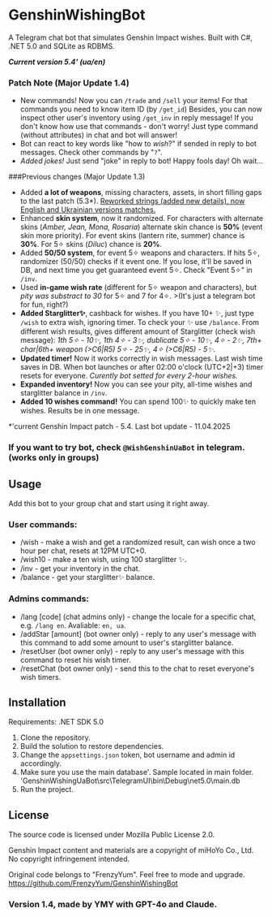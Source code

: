 # GenshinWishingBot

A Telegram chat bot that simulates Genshin Impact wishes. Built with C#, .NET 5.0 and SQLite as RDBMS.

***Current version 5.4' (ua/en)***

### Patch Note (Major Update 1.4)
- New commands! Now you can `/trade` and `/sell` your items! For that commands you need to know item ID (by `/get_id`) Besides, you can now inspect other user's inventory using `/get_inv` in reply message! If you don't know how use that commands - don't worry! Just type command (without attributes) in chat and bot will answer!
- Bot can react to key words like "how to *wish*?" if sended in reply to bot messages. Check other commands by "`?`".
- *Added jokes!* Just send "joke" in reply to bot! Happy fools day! Oh wait...

###Previous changes (Major Update 1.3)
- Added **a lot of weapons**, missing characters, assets, in short filling gaps to the last patch (5.3*). <ins>Reworked strings (added new details), now English and Ukrainian versions matches.</ins>
- Enhanced **skin system**, now it randomized. For characters with alternate skins (*Amber, Jean, Mona, Rosaria*) alternate skin chance is **50%** (event skin more priority). For event skins (lantern rite, summer) chance is **30%**. For 5✧ skins (*Diluc*) chance is **20%**.
- Added **50/50 system**, for event 5✧ weapons and characters. If hits 5✧, randomizer (50/50) checks if it event one. If you lose, it'll be saved in DB, and next time you get guaranteed event 5✧. Check "Event 5✧" in `/inv`.
- Used **in-game wish rate** (different for 5✧ weapon and characters), but *pity was substract to 30* for 5✧ and 7 for 4✧. >(It's just a telegram bot for fun, right?)
- **Added Starglitter✨**, cashback for wishes. If you have 10+ ✨, just type `/wish` to extra wish, ignoring timer. To check your ✨ use `/balance`. From different wish results, gives different amount of Starglitter (check wish message): 
*1th 5✧ - 10✨, 1th 4✧ - 3✨, dublicate 5✧ - 10✨, 4✧ - 2✨, 7th+ char|6th+ weapon (>C6|R5) 5✧ - 25✨, 4✧ (>C6|R5) - 5✨*.
- **Updated timer!** Now it works correctly in wish messages. Last wish time saves in DB. When bot launches or after 02:00 o'clock (UTC+2|+3) timer resets for everyone. *Curently bot setted for every 2-hour wishes.*
- **Expanded inventory!** Now you can see your pity, all-time wishes and starglitter balance in `/inv`.
- **Added 10 wishes command!** You can spend 100✨ to quickly make ten wishes. Results be in one message.

*'current Genshin Impact patch - 5.4. Last bot update - 11.04.2025

### If you want to try bot, check `@WishGenshinUaBot` in telegram. (works only in groups)

## Usage

Add this bot to your group chat and start using it right away.

### User commands:
- /wish - make a wish and get a randomized result, can wish once a two hour per chat, resets at 12PM UTC+0.
- /wish10 - make a ten wish, using 100 starglitter ✨. 
- /inv - get your inventory in the chat.
- /balance - get your starglitter✨ balance.

### Admins commands:
- /lang [code] (chat admins only) - change the locale for a specific chat, e.g. `/lang en`. Avaliable: `en, ua`.
- /addStar [amount] (bot owner only) - reply to any user's message with this command to add some amount to user's starglitter balance.
- /resetUser (bot owner only) - reply to any user's message with this command to reset his wish timer.
- /resetChat (bot owner only) - send this to the chat to reset everyone's wish timers.

## Installation

Requirements: .NET SDK 5.0

1. Clone the repository.
2. Build the solution to restore dependencies.
3. Change the `appsettings.json` token, bot username and admin id accordingly.
4. Make sure you use the main database'. Sample located in main folder. 
'GenshinWishingUaBot\src\TelegramUI\bin\Debug\net5.0\main.db
5. Run the project.

## License

The source code is licensed under Mozilla Public License 2.0.

Genshin Impact content and materials are a copyright of miHoYo Co., Ltd. No copyright infringement intended.

Original code belongs to "FrenzyYum". Feel free to mode and upgrade.
https://github.com/FrenzyYum/GenshinWishingBot

### Version 1.4, made by YMY with GPT-4o and Claude. 
